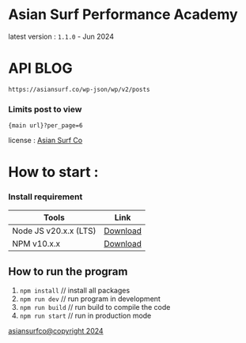 # Asian Surf Performance Academy

latest version : ```1.1.0``` - Jun 2024

# API BLOG
```
https://asiansurf.co/wp-json/wp/v2/posts
```
### Limits post to view
```
{main url}?per_page=6
```
license : [Asian Surf Co](https://asiansurf.co/)


# How to start :
### Install requirement
|  Tools | Link   |
| ------------ | ------------ |
| Node JS v20.x.x (LTS)  | [Download](http://https://nodejs.org/en/download/package-manager "Download")  |
|NPM v10.x.x |  [Download](http://https://docs.npmjs.com/cli/v10/commands/npm "Download")|


How to run the program
------------
1. ```npm install``` // install all packages
2. `npm run dev` // run program in development
3. `npm run build` // run build to compile the code
4. `npm run start` // run in production mode

[asiansurfco@copyright 2024](https://asiansurf.co/)
